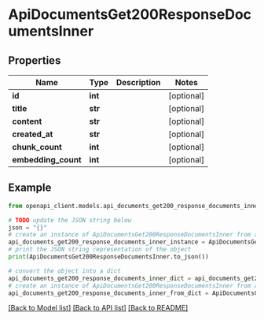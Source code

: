 # ApiDocumentsGet200ResponseDocumentsInner


## Properties

Name | Type | Description | Notes
------------ | ------------- | ------------- | -------------
**id** | **int** |  | [optional] 
**title** | **str** |  | [optional] 
**content** | **str** |  | [optional] 
**created_at** | **str** |  | [optional] 
**chunk_count** | **int** |  | [optional] 
**embedding_count** | **int** |  | [optional] 

## Example

```python
from openapi_client.models.api_documents_get200_response_documents_inner import ApiDocumentsGet200ResponseDocumentsInner

# TODO update the JSON string below
json = "{}"
# create an instance of ApiDocumentsGet200ResponseDocumentsInner from a JSON string
api_documents_get200_response_documents_inner_instance = ApiDocumentsGet200ResponseDocumentsInner.from_json(json)
# print the JSON string representation of the object
print(ApiDocumentsGet200ResponseDocumentsInner.to_json())

# convert the object into a dict
api_documents_get200_response_documents_inner_dict = api_documents_get200_response_documents_inner_instance.to_dict()
# create an instance of ApiDocumentsGet200ResponseDocumentsInner from a dict
api_documents_get200_response_documents_inner_from_dict = ApiDocumentsGet200ResponseDocumentsInner.from_dict(api_documents_get200_response_documents_inner_dict)
```
[[Back to Model list]](../README.md#documentation-for-models) [[Back to API list]](../README.md#documentation-for-api-endpoints) [[Back to README]](../README.md)


